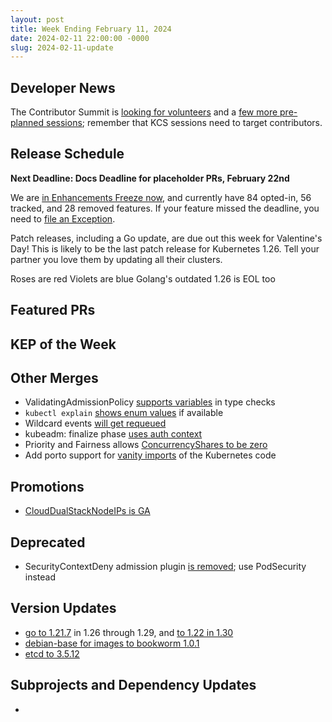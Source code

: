 ```yaml
---
layout: post
title: Week Ending February 11, 2024
date: 2024-02-11 22:00:00 -0000
slug: 2024-02-11-update
---
```


## Developer News

The Contributor Summit is [looking for volunteers](https://docs.google.com/forms/d/e/1FAIpQLSexzKa8f-0d-AvlutGmDPwTImtlJBIndTYE5n4pEw5UqJU4SA/viewform) and a [few more pre-planned sessions](https://groups.google.com/a/kubernetes.io/g/dev/c/lwXnyP0ItY0); remember that KCS sessions need to target contributors.

## Release Schedule

**Next Deadline: Docs Deadline for placeholder PRs, February 22nd**

We are [in Enhancements Freeze now](https://groups.google.com/a/kubernetes.io/g/dev/c/50QpY6-S5-A), and currently have 84 opted-in, 56 tracked, and 28 removed features.  If your feature missed the deadline, you need to [file an Exception](https://github.com/kubernetes/sig-release/blob/master/releases/EXCEPTIONS.md).

Patch releases, including a Go update, are due out this week for Valentine's Day!  This is likely to be the last patch release for Kubernetes 1.26. Tell your partner you love them by updating all their clusters.

Roses are red
Violets are blue
Golang's outdated
1.26 is EOL too

## Featured PRs



## KEP of the Week


## Other Merges

* ValidatingAdmissionPolicy [supports variables](https://github.com/kubernetes/kubernetes/pull/123083) in type checks
* `kubectl explain` [shows enum values](https://github.com/kubernetes/kubernetes/pull/123023) if available
* Wildcard events [will get requeued](https://github.com/kubernetes/kubernetes/pull/123117)
* kubeadm: finalize phase [uses auth context](https://github.com/kubernetes/kubernetes/pull/123171)
* Priority and Fairness allows [ConcurrencyShares to be zero](https://github.com/kubernetes/kubernetes/pull/123001)
* Add porto support for [vanity imports](https://github.com/kubernetes/kubernetes/pull/120642) of the Kubernetes code

## Promotions

* [CloudDualStackNodeIPs is GA](https://github.com/kubernetes/kubernetes/pull/123134)

## Deprecated

* SecurityContextDeny admission plugin [is removed](https://github.com/kubernetes/kubernetes/pull/122612); use PodSecurity instead

## Version Updates

* [go to 1.21.7](https://github.com/kubernetes/kubernetes/pull/123230) in 1.26 through 1.29, and [to 1.22 in 1.30](https://github.com/kubernetes/kubernetes/pull/123217)
* [debian-base for images to bookworm 1.0.1](https://github.com/kubernetes/kubernetes/pull/123170)
* [etcd to 3.5.12](https://github.com/kubernetes/kubernetes/pull/123150)

## Subprojects and Dependency Updates

*
